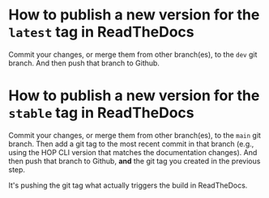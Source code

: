 # How to publish a new version for the `latest` tag in ReadTheDocs

Commit your changes, or merge them from other branch(es), to the `dev`
git branch. And then push that branch to Github.

# How to publish a new version for the `stable` tag in ReadTheDocs

Commit your changes, or merge them from other branch(es), to the
`main` git branch. Then add a git tag to the most recent commit in
that branch (e.g., using the HOP CLI version that matches the
documentation changes). And then push that branch to Github, **and**
the git tag you created in the previous step.

It's pushing the git tag what actually triggers the build in
ReadTheDocs.

